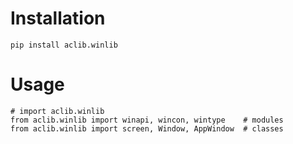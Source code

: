 # Installation
    pip install aclib.winlib

# Usage
    # import aclib.winlib
    from aclib.winlib import winapi, wincon, wintype    # modules
    from aclib.winlib import screen, Window, AppWindow  # classes
